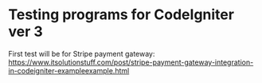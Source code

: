 # Testing programs for CodeIgniter ver 3

First test will be for Stripe payment gateway:
https://www.itsolutionstuff.com/post/stripe-payment-gateway-integration-in-codeigniter-exampleexample.html

